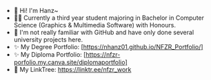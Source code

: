 - 👋 Hi! I'm Hanz~
- 👨‍🎨 Currently a third year student majoring in Bachelor in Computer Science (Graphics & Multimedia Software) with Honours.
- 🌱 I'm not really familiar with GitHub and have only done several university projects here.
- ✨ My Degree Portfolio: [https://nhanz01.github.io/NFZR_Portfolio/]
- ✨ My Diploma Portfolio: [https://nfzr-porfolio.my.canva.site/diplomaportfolio]
- 🌱 My LinkTree: https://linktr.ee/nfzr_work

<!---
NHanz01/NHanz01 is a ✨ special ✨ repository because its `README.md` (this file) appears on your GitHub profile.
You can click the Preview link to take a look at your changes.
--->

